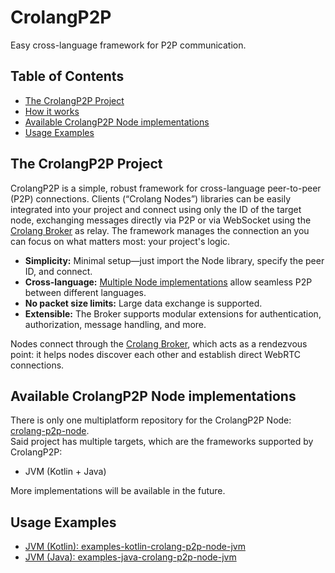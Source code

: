 # CrolangP2P
Easy cross-language framework for P2P communication.

## Table of Contents
- [The CrolangP2P Project](#the-crolangp2p-project)
- [How it works](#how-it-works)
- [Available CrolangP2P Node implementations](#available-crolangp2p-node-implementations)
- [Usage Examples](#usage-examples)

## The CrolangP2P Project
CrolangP2P is a simple, robust framework for cross-language peer-to-peer (P2P) connections. Clients (“Crolang Nodes”) libraries can be easily integrated into your project and connect using only the ID of the target node, exchanging messages directly via P2P or via WebSocket using the [Crolang Broker](https://github.com/crolang-p2p/crolang-p2p-broker) as relay. The framework manages the connection an you can focus on what matters most: your project's logic.

- **Simplicity:** Minimal setup—just import the Node library, specify the peer ID, and connect.
- **Cross-language:** [Multiple Node implementations](#available-crolangp2p-node-implementations) allow seamless P2P between different languages.
- **No packet size limits:** Large data exchange is supported.
- **Extensible:** The Broker supports modular extensions for authentication, authorization, message handling, and more.

Nodes connect through the [Crolang Broker](https://github.com/crolang-p2p/crolang-p2p-broker), which acts as a rendezvous point: it helps nodes discover each other and establish direct WebRTC connections.

## Available CrolangP2P Node implementations
There is only one multiplatform repository for the CrolangP2P Node: [crolang-p2p-node](https://github.com/crolang-p2p/crolang-p2p-node).  
Said project has multiple targets, which are the frameworks supported by CrolangP2P:
- JVM (Kotlin + Java)

More implementations will be available in the future.

## Usage Examples
- [JVM (Kotlin): examples-kotlin-crolang-p2p-node-jvm](https://github.com/crolang-p2p/examples-kotlin-crolang-p2p-node-jvm)
- [JVM (Java): examples-java-crolang-p2p-node-jvm](https://github.com/crolang-p2p/examples-java-crolang-p2p-node-jvm)
